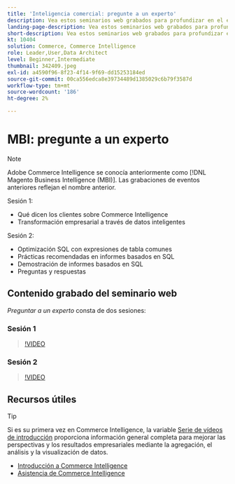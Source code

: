 ```yaml
---
title: 'Inteligencia comercial: pregunte a un experto'
description: Vea estos seminarios web grabados para profundizar en el equipo de productos de Commerce Intelligence, incluida la transformación empresarial a través de datos inteligentes.
landing-page-description: Vea estos seminarios web grabados para profundizar en el equipo de productos de Commerce Intelligence, incluida la transformación empresarial a través de datos inteligentes.
short-description: Vea estos seminarios web grabados para profundizar en el equipo de productos de Commerce Intelligence, incluida la transformación empresarial a través de datos inteligentes.
kt: 10404
solution: Commerce, Commerce Intelligence
role: Leader,User,Data Architect
level: Beginner,Intermediate
thumbnail: 342409.jpeg
exl-id: a4590f96-8f23-4f14-9f69-dd15253184ed
source-git-commit: 00ca556edca8e39734489d1385029c6b79f3587d
workflow-type: tm+mt
source-wordcount: '186'
ht-degree: 2%

---
```


# MBI: pregunte a un experto

>[!NOTE]
>
>Adobe Commerce Intelligence se conocía anteriormente como [!DNL Magento Business Intelligence (MBI)]. Las grabaciones de eventos anteriores reflejan el nombre anterior.

Sesión 1:

- Qué dicen los clientes sobre Commerce Intelligence
- Transformación empresarial a través de datos inteligentes

Sesión 2:

- Optimización SQL con expresiones de tabla comunes
- Prácticas recomendadas en informes basados en SQL
- Demostración de informes basados en SQL
- Preguntas y respuestas

## Contenido grabado del seminario web

_Preguntar a un experto_ consta de dos sesiones:

### Sesión 1

>[!VIDEO](https://video.tv.adobe.com/v/342409?quality=12&learn=on)

### Sesión 2

>[!VIDEO](https://video.tv.adobe.com/v/342410?quality=12&learn=on)

## Recursos útiles

>[!TIP]
>
>Si es su primera vez en Commerce Intelligence, la variable [Serie de vídeos de introducción](https://experienceleague.adobe.com/docs/commerce-learn/tutorials/mbi/introduction/1-overview.html) proporciona información general completa para mejorar las perspectivas y los resultados empresariales mediante la agregación, el análisis y la visualización de datos.

- [Introducción a Commerce Intelligence](https://experienceleague.adobe.com/docs/commerce-business-intelligence/mbi/getting-started.html)
- [Asistencia de Commerce Intelligence](https://experienceleague.adobe.com/docs/commerce-knowledge-base/kb/troubleshooting/miscellaneous/mbi-service-policies.html)
